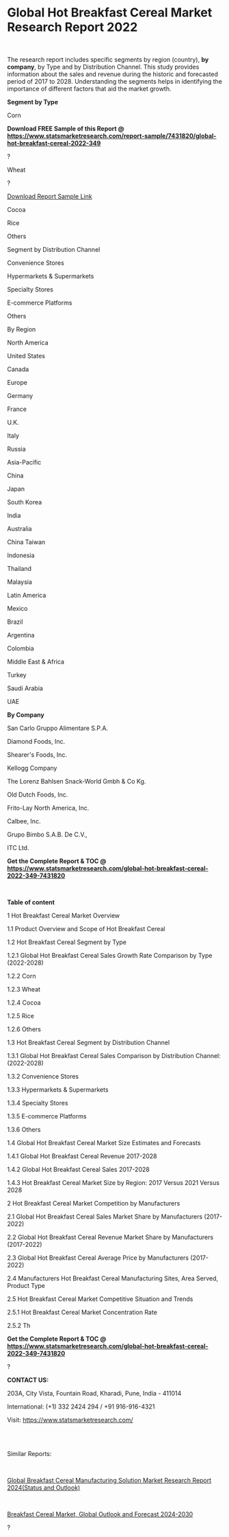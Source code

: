 <h1>Global Hot Breakfast Cereal Market Research Report 2022</h1><br/><p>The research report includes specific segments by region (country), <strong>by company</strong>, by Type and by Distribution Channel. This study provides information about the sales and revenue during the historic and forecasted period of 2017 to 2028. Understanding the segments helps in identifying the importance of different factors that aid the market growth.</p>
 
 
 
 <p><strong>Segment by Type</strong></p>
 
 
 
 <p>Corn</p>
 
 
 
 <div><b>Download FREE Sample of this Report @ <a href="https://www.statsmarketresearch.com/download-free-sample/7431820/global-hot-breakfast-cereal-2022-349">https://www.statsmarketresearch.com/report-sample/7431820/global-hot-breakfast-cereal-2022-349</a></b></div>
 
 
 
 <p>? </p>
 
 
 
 <p>Wheat</p>
 
 
 
 <p>? </p>
 
 
 
 <p><a href="https://www.statsmarketresearch.com/download-free-sample/7431820/global-hot-breakfast-cereal-2022-349">Download Report Sample Link</a></p>
 
 
 
 <p>Cocoa</p>
 
 
 
 <p>Rice</p>
 
 
 
 <p>Others</p>
 
 
 
 <p>Segment by Distribution Channel</p>
 
 
 
 <p>Convenience Stores</p>
 
 
 
 <p>Hypermarkets & Supermarkets</p>
 
 
 
 <p>Specialty Stores</p>
 
 
 
 <p>E-commerce Platforms</p>
 
 
 
 <p>Others</p>
 
 
 
 <p>By Region</p>
 
 
 
 <p>North America</p>
 
 
 
 <p>United States</p>
 
 
 
 <p>Canada</p>
 
 
 
 <p>Europe</p>
 
 
 
 <p>Germany</p>
 
 
 
 <p>France</p>
 
 
 
 <p>U.K.</p>
 
 
 
 <p>Italy</p>
 
 
 
 <p>Russia</p>
 
 
 
 <p>Asia-Pacific</p>
 
 
 
 <p>China</p>
 
 
 
 <p>Japan</p>
 
 
 
 <p>South Korea</p>
 
 
 
 <p>India</p>
 
 
 
 <p>Australia</p>
 
 
 
 <p>China Taiwan</p>
 
 
 
 <p>Indonesia</p>
 
 
 
 <p>Thailand</p>
 
 
 
 <p>Malaysia</p>
 
 
 
 <p>Latin America</p>
 
 
 
 <p>Mexico</p>
 
 
 
 <p>Brazil</p>
 
 
 
 <p>Argentina</p>
 
 
 
 <p>Colombia</p>
 
 
 
 <p>Middle East & Africa</p>
 
 
 
 <p>Turkey</p>
 
 
 
 <p>Saudi Arabia</p>
 
 
 
 <p>UAE</p>
 
 
 
 <p><strong>By Company</strong></p>
 
 
 
 <p>San Carlo Gruppo Alimentare S.P.A.</p>
 
 
 
 <p>Diamond Foods, Inc.</p>
 
 
 
 <p>Shearer&#39;s Foods, Inc.</p>
 
 
 
 <p>Kellogg Company</p>
 
 
 
 <p>The Lorenz Bahlsen Snack-World Gmbh & Co Kg.</p>
 
 
 
 <p>Old Dutch Foods, Inc.</p>
 
 
 
 <p>Frito-Lay North America, Inc.</p>
 
 
 
 <p>Calbee, Inc.</p>
 
 
 
 <p>Grupo Bimbo S.A.B. De C.V.,</p>
 
 
 
 <p>ITC Ltd.</p>
 
 
 
 <div><b>Get the Complete Report & TOC @ <a href="https://www.statsmarketresearch.com/global-hot-breakfast-cereal-2022-349-7431820">https://www.statsmarketresearch.com/global-hot-breakfast-cereal-2022-349-7431820</a></b></div>
 
 
 
 <p><br />
 
 <b>Table of content</b></p>
 
 
 
 <p>1 Hot Breakfast Cereal Market Overview<br />
 
 1.1 Product Overview and Scope of Hot Breakfast Cereal<br />
 
 1.2 Hot Breakfast Cereal Segment by Type<br />
 
 1.2.1 Global Hot Breakfast Cereal Sales Growth Rate Comparison by Type (2022-2028)<br />
 
 1.2.2 Corn<br />
 
 1.2.3 Wheat<br />
 
 1.2.4 Cocoa<br />
 
 1.2.5 Rice<br />
 
 1.2.6 Others<br />
 
 1.3 Hot Breakfast Cereal Segment by Distribution Channel<br />
 
 1.3.1 Global Hot Breakfast Cereal Sales Comparison by Distribution Channel: (2022-2028)<br />
 
 1.3.2 Convenience Stores<br />
 
 1.3.3 Hypermarkets & Supermarkets<br />
 
 1.3.4 Specialty Stores<br />
 
 1.3.5 E-commerce Platforms<br />
 
 1.3.6 Others<br />
 
 1.4 Global Hot Breakfast Cereal Market Size Estimates and Forecasts<br />
 
 1.4.1 Global Hot Breakfast Cereal Revenue 2017-2028<br />
 
 1.4.2 Global Hot Breakfast Cereal Sales 2017-2028<br />
 
 1.4.3 Hot Breakfast Cereal Market Size by Region: 2017 Versus 2021 Versus 2028<br />
 
 2 Hot Breakfast Cereal Market Competition by Manufacturers<br />
 
 2.1 Global Hot Breakfast Cereal Sales Market Share by Manufacturers (2017-2022)<br />
 
 2.2 Global Hot Breakfast Cereal Revenue Market Share by Manufacturers (2017-2022)<br />
 
 2.3 Global Hot Breakfast Cereal Average Price by Manufacturers (2017-2022)<br />
 
 2.4 Manufacturers Hot Breakfast Cereal Manufacturing Sites, Area Served, Product Type<br />
 
 2.5 Hot Breakfast Cereal Market Competitive Situation and Trends<br />
 
 2.5.1 Hot Breakfast Cereal Market Concentration Rate<br />
 
 2.5.2 Th</p>
 
 
 
 <div><b>Get the Complete Report & TOC @ <a href="https://www.statsmarketresearch.com/global-hot-breakfast-cereal-2022-349-7431820">https://www.statsmarketresearch.com/global-hot-breakfast-cereal-2022-349-7431820</a></b></div>
 
 
 
 <p>? </p>
 
 
 
 <p><b>CONTACT US:</b><br />
 
 203A, City Vista, Fountain Road, Kharadi, Pune, India - 411014<br />
 
 International: (+1) 332 2424 294 / +91 916-916-4321<br />
 
 Visit: <a href="https://www.statsmarketresearch.com/">https://www.statsmarketresearch.com/</a><br />
 
 <br />
 
 <br />
 
 Similar Reports:<br />
 
 <br />
 
 <a href="https://www.statsmarketresearch.com/global-breakfast-cereal-manufacturing-solution-2024-660-7913550">Global Breakfast Cereal Manufacturing Solution Market Research Report 2024(Status and Outlook)</a><br />
 
 <br />
 
 <a href="https://www.statsmarketresearch.com/global-breakfast-cereal-forecast-2024-2030-164-7902485">Breakfast Cereal Market, Global Outlook and Forecast 2024-2030</a><br />
 
 ? </p>